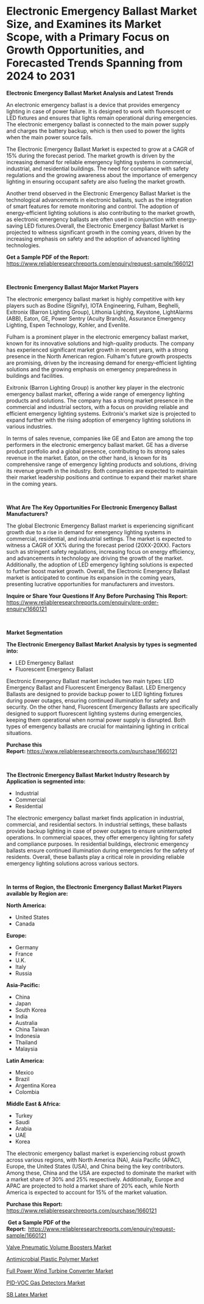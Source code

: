 <p><h1>Electronic Emergency Ballast Market Size, and Examines its Market Scope, with a Primary Focus on Growth Opportunities, and Forecasted Trends Spanning from 2024 to 2031</h1></p><p><strong>Electronic Emergency Ballast Market Analysis and Latest Trends</strong></p>
<p><p>An electronic emergency ballast is a device that provides emergency lighting in case of power failure. It is designed to work with fluorescent or LED fixtures and ensures that lights remain operational during emergencies. The electronic emergency ballast is connected to the main power supply and charges the battery backup, which is then used to power the lights when the main power source fails.</p><p>The Electronic Emergency Ballast Market is expected to grow at a CAGR of 15% during the forecast period. The market growth is driven by the increasing demand for reliable emergency lighting systems in commercial, industrial, and residential buildings. The need for compliance with safety regulations and the growing awareness about the importance of emergency lighting in ensuring occupant safety are also fueling the market growth.</p><p>Another trend observed in the Electronic Emergency Ballast Market is the technological advancements in electronic ballasts, such as the integration of smart features for remote monitoring and control. The adoption of energy-efficient lighting solutions is also contributing to the market growth, as electronic emergency ballasts are often used in conjunction with energy-saving LED fixtures.Overall, the Electronic Emergency Ballast Market is projected to witness significant growth in the coming years, driven by the increasing emphasis on safety and the adoption of advanced lighting technologies.</p></p>
<p><strong>Get a Sample PDF of the Report:&nbsp;</strong> <a href="https://www.reliableresearchreports.com/enquiry/request-sample/1660121">https://www.reliableresearchreports.com/enquiry/request-sample/1660121</a></p>
<p>&nbsp;</p>
<p><strong>Electronic Emergency Ballast Major Market Players</strong></p>
<p><p>The electronic emergency ballast market is highly competitive with key players such as Bodine (Signify), IOTA Engineering, Fulham, Beghelli, Exitronix (Barron Lighting Group), Lithonia Lighting, Keystone, LightAlarms (ABB), Eaton, GE, Power Sentry (Acuity Brands), Assurance Emergency Lighting, Espen Technology, Kohler, and Evenlite.</p><p>Fulham is a prominent player in the electronic emergency ballast market, known for its innovative solutions and high-quality products. The company has experienced significant market growth in recent years, with a strong presence in the North American region. Fulham's future growth prospects are promising, driven by the increasing demand for energy-efficient lighting solutions and the growing emphasis on emergency preparedness in buildings and facilities.</p><p>Exitronix (Barron Lighting Group) is another key player in the electronic emergency ballast market, offering a wide range of emergency lighting products and solutions. The company has a strong market presence in the commercial and industrial sectors, with a focus on providing reliable and efficient emergency lighting systems. Exitronix's market size is projected to expand further with the rising adoption of emergency lighting solutions in various industries.</p><p>In terms of sales revenue, companies like GE and Eaton are among the top performers in the electronic emergency ballast market. GE has a diverse product portfolio and a global presence, contributing to its strong sales revenue in the market. Eaton, on the other hand, is known for its comprehensive range of emergency lighting products and solutions, driving its revenue growth in the industry. Both companies are expected to maintain their market leadership positions and continue to expand their market share in the coming years.</p></p>
<p>&nbsp;</p>
<p><strong>What Are The Key Opportunities For Electronic Emergency Ballast Manufacturers?</strong></p>
<p><p>The global Electronic Emergency Ballast market is experiencing significant growth due to a rise in demand for emergency lighting systems in commercial, residential, and industrial settings. The market is expected to witness a CAGR of XX% during the forecast period (20XX-20XX). Factors such as stringent safety regulations, increasing focus on energy efficiency, and advancements in technology are driving the growth of the market. Additionally, the adoption of LED emergency lighting solutions is expected to further boost market growth. Overall, the Electronic Emergency Ballast market is anticipated to continue its expansion in the coming years, presenting lucrative opportunities for manufacturers and investors.</p></p>
<p><strong>Inquire or Share Your Questions If Any Before Purchasing This Report:</strong> <a href="https://www.reliableresearchreports.com/enquiry/pre-order-enquiry/1660121">https://www.reliableresearchreports.com/enquiry/pre-order-enquiry/1660121</a></p>
<p>&nbsp;</p>
<p><strong>Market Segmentation</strong></p>
<p><strong>The Electronic Emergency Ballast Market Analysis by types is segmented into:</strong></p>
<p><ul><li>LED Emergency Ballast</li><li>Fluorescent Emergency Ballast</li></ul></p>
<p><p>Electronic Emergency Ballast market includes two main types: LED Emergency Ballast and Fluorescent Emergency Ballast. LED Emergency Ballasts are designed to provide backup power to LED lighting fixtures during power outages, ensuring continued illumination for safety and security. On the other hand, Fluorescent Emergency Ballasts are specifically designed to support fluorescent lighting systems during emergencies, keeping them operational when normal power supply is disrupted. Both types of emergency ballasts are crucial for maintaining lighting in critical situations.</p></p>
<p><strong>Purchase this Report:&nbsp;</strong><a href="https://www.reliableresearchreports.com/purchase/1660121">https://www.reliableresearchreports.com/purchase/1660121</a></p>
<p>&nbsp;</p>
<p><strong>The Electronic Emergency Ballast Market Industry Research by Application is segmented into:</strong></p>
<p><ul><li>Industrial</li><li>Commercial</li><li>Residential</li></ul></p>
<p><p>The electronic emergency ballast market finds application in industrial, commercial, and residential sectors. In industrial settings, these ballasts provide backup lighting in case of power outages to ensure uninterrupted operations. In commercial spaces, they offer emergency lighting for safety and compliance purposes. In residential buildings, electronic emergency ballasts ensure continued illumination during emergencies for the safety of residents. Overall, these ballasts play a critical role in providing reliable emergency lighting solutions across various sectors.</p></p>
<p>&nbsp;</p>
<p><strong>In terms of Region, the Electronic Emergency Ballast Market Players available by Region are:</strong></p>
<p>
    <p> <strong> North America: </strong>
        <ul>
            <li>United States</li>
            <li>Canada</li>
        </ul>
        </p> 
    <p> <strong> Europe: </strong>
        <ul>
            <li>Germany</li>
            <li>France</li>
            <li>U.K.</li>
            <li>Italy</li>
            <li>Russia</li>
        </ul>
        </p> 
    <p> <strong> Asia-Pacific: </strong>
        <ul>
            <li>China</li>
            <li>Japan</li>
            <li>South Korea</li>
            <li>India</li>
            <li>Australia</li>
            <li>China Taiwan</li>
            <li>Indonesia</li>
            <li>Thailand</li>
            <li>Malaysia</li>
        </ul>
        </p> 
    <p> <strong> Latin America: </strong>
        <ul>
            <li>Mexico</li>
            <li>Brazil</li>
            <li>Argentina Korea</li>
            <li>Colombia</li>
        </ul>
        </p> 
    <p> <strong> Middle East & Africa: </strong>
        <ul>
            <li>Turkey</li>
            <li>Saudi</li>
            <li>Arabia</li>
            <li>UAE</li>
            <li>Korea</li>
        </ul>
    </p>
    </p>
<p><p>The electronic emergency ballast market is experiencing robust growth across various regions, with North America (NA), Asia Pacific (APAC), Europe, the United States (USA), and China being the key contributors. Among these, China and the USA are expected to dominate the market with a market share of 30% and 25% respectively. Additionally, Europe and APAC are projected to hold a market share of 20% each, while North America is expected to account for 15% of the market valuation.</p></p>
<p><strong>Purchase this Report: </strong><a href="https://www.reliableresearchreports.com/purchase/1660121">https://www.reliableresearchreports.com/purchase/1660121</a></p>
<p>&nbsp;<strong>Get a Sample PDF of the Report:&nbsp;&nbsp;</strong><a href="https://www.reliableresearchreports.com/enquiry/request-sample/1660121">https://www.reliableresearchreports.com/enquiry/request-sample/1660121</a></p>
<p><strong></strong></p>
<p><p><a href="https://angry-finch-aaf.notion.site/Valve-Pneumatic-Volume-Boosters-Market-Size-Global-Industry-Overview-Market-Segmentation-and-Forec-9e2a182913394274a84d902acfc2c6a7">Valve Pneumatic Volume Boosters Market</a></p><p><a href="https://github.com/jsmusil/Market-Research-Report-List-2/blob/main/antimicrobial-plastic-polymer-market.md">Antimicrobial Plastic Polymer Market</a></p><p><a href="https://github.com/yemakinde/Market-Research-Report-List-1/blob/main/full-power-wind-turbine-converter-market.md">Full Power Wind Turbine Converter Market</a></p><p><a href="https://faithful-glue-af3.notion.site/PID-VOC-Gas-Detectors-Market-Research-Report-Provides-Critical-Insights-that-can-help-Shape-Business-9beffb7e31c147ec8c06ff35d27379a7">PID-VOC Gas Detectors Market</a></p><p><a href="https://view.publitas.com/reportprime-1/sb-latex-market-dynamics-2024-2031-also-about-its-market-trends-projections-and-opportunities/">SB Latex Market</a></p></p>